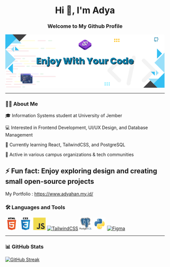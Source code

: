 <h1 align="center">Hi 👋, I'm Adya</h1>
<h3 align="center">Welcome to My Github Profile</h3>

![Adya](icon.png)

---

### 👨‍💻 About Me
🎓 Information Systems student at University of Jember

💻 Interested in Frontend Development, UI/UX Design, and Database Management

🌱 Currently learning React, TailwindCSS, and PostgreSQL

🚀 Active in various campus organizations & tech communities

⚡ Fun fact: Enjoy exploring design and creating small open-source projects
---
My Portfolio : https://www.adyahan.my.id/

### 🛠️ Languages and Tools

[<img src="https://raw.githubusercontent.com/devicons/devicon/master/icons/html5/html5-original-wordmark.svg" alt="HTML5" width="40"/>](https://www.w3.org/html/)
[<img src="https://raw.githubusercontent.com/devicons/devicon/master/icons/css3/css3-original-wordmark.svg" alt="CSS3" width="40"/>](https://www.w3schools.com/css/)
[<img src="https://raw.githubusercontent.com/devicons/devicon/master/icons/javascript/javascript-original.svg" alt="JavaScript" width="40"/>](https://developer.mozilla.org/en-US/docs/Web/JavaScript)
[<img src="https://www.vectorlogo.zone/logos/tailwindcss/tailwindcss-icon.svg" alt="TailwindCSS" width="40"/>](https://tailwindcss.com/)
[<img src="https://raw.githubusercontent.com/devicons/devicon/master/icons/postgresql/postgresql-original-wordmark.svg" alt="PostgreSQL" width="40"/>](https://www.postgresql.org)
[<img src="https://raw.githubusercontent.com/devicons/devicon/master/icons/python/python-original.svg" alt="Python" width="40"/>](https://www.python.org)
[<img src="https://www.vectorlogo.zone/logos/figma/figma-icon.svg" alt="Figma" width="40"/>](https://www.figma.com/)

---

### 📊 GitHub Stats

[![GitHub Streak](https://streak-stats.demolab.com?user=Adya30)](https://git.io/streak-stats)
